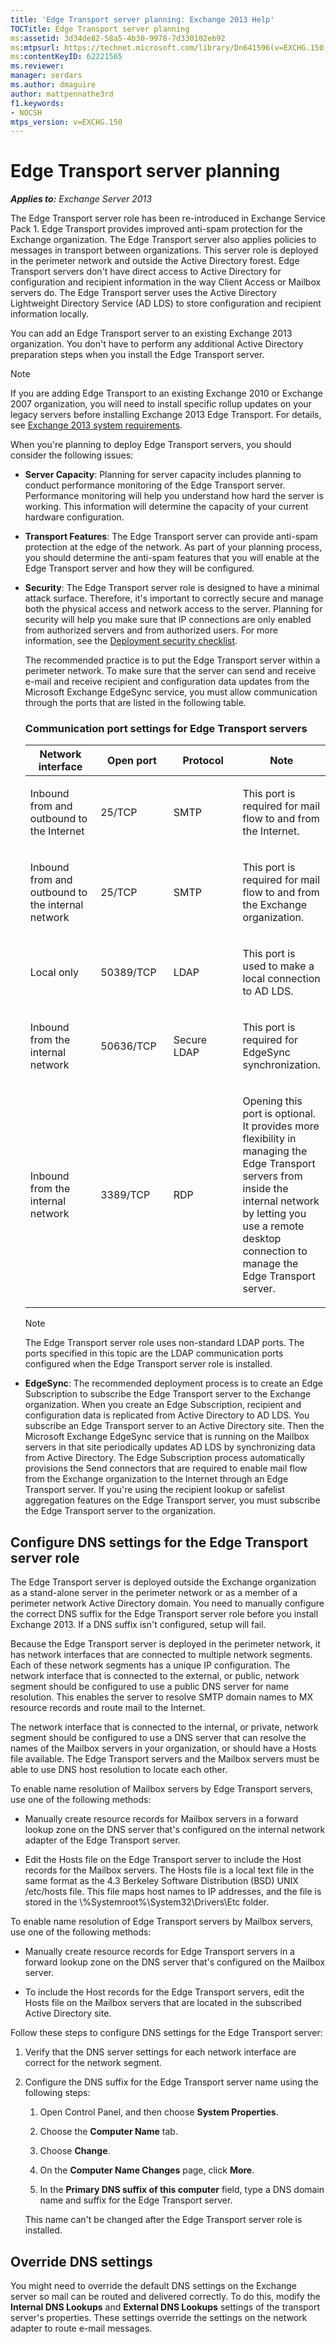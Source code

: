 ```yaml
---
title: 'Edge Transport server planning: Exchange 2013 Help'
TOCTitle: Edge Transport server planning
ms:assetid: 3d34de82-58a5-4b30-9978-7d330102eb92
ms:mtpsurl: https://technet.microsoft.com/library/Dn641596(v=EXCHG.150)
ms:contentKeyID: 62221565
ms.reviewer: 
manager: serdars
ms.author: dmaguire
author: mattpennathe3rd
f1.keywords:
- NOCSH
mtps_version: v=EXCHG.150
---
```


# Edge Transport server planning

_**Applies to:** Exchange Server 2013_

The Edge Transport server role has been re-introduced in Exchange Service Pack 1. Edge Transport provides improved anti-spam protection for the Exchange organization. The Edge Transport server also applies policies to messages in transport between organizations. This server role is deployed in the perimeter network and outside the Active Directory forest. Edge Transport servers don't have direct access to Active Directory for configuration and recipient information in the way Client Access or Mailbox servers do. The Edge Transport server uses the Active Directory Lightweight Directory Service (AD LDS) to store configuration and recipient information locally.

You can add an Edge Transport server to an existing Exchange 2013 organization. You don't have to perform any additional Active Directory preparation steps when you install the Edge Transport server.

> [!NOTE]
> If you are adding Edge Transport to an existing Exchange 2010 or Exchange 2007 organization, you will need to install specific rollup updates on your legacy servers before installing Exchange 2013 Edge Transport. For details, see <A href="exchange-2013-system-requirements-exchange-2013-help.md">Exchange 2013 system requirements</A>.

When you're planning to deploy Edge Transport servers, you should consider the following issues:

  - **Server Capacity**: Planning for server capacity includes planning to conduct performance monitoring of the Edge Transport server. Performance monitoring will help you understand how hard the server is working. This information will determine the capacity of your current hardware configuration.

  - **Transport Features**: The Edge Transport server can provide anti-spam protection at the edge of the network. As part of your planning process, you should determine the anti-spam features that you will enable at the Edge Transport server and how they will be configured.

  - **Security**: The Edge Transport server role is designed to have a minimal attack surface. Therefore, it's important to correctly secure and manage both the physical access and network access to the server. Planning for security will help you make sure that IP connections are only enabled from authorized servers and from authorized users. For more information, see the [Deployment security checklist](deployment-security-checklist-exchange-2013-help.md).

    The recommended practice is to put the Edge Transport server within a perimeter network. To make sure that the server can send and receive e-mail and receive recipient and configuration data updates from the Microsoft Exchange EdgeSync service, you must allow communication through the ports that are listed in the following table.

    ### Communication port settings for Edge Transport servers

    <table>
    <colgroup>
    <col style="width: 25%" />
    <col style="width: 25%" />
    <col style="width: 25%" />
    <col style="width: 25%" />
    </colgroup>
    <thead>
    <tr class="header">
    <th>Network interface</th>
    <th>Open port</th>
    <th>Protocol</th>
    <th>Note</th>
    </tr>
    </thead>
    <tbody>
    <tr class="odd">
    <td><p>Inbound from and outbound to the Internet</p></td>
    <td><p>25/TCP</p></td>
    <td><p>SMTP</p></td>
    <td><p>This port is required for mail flow to and from the Internet.</p></td>
    </tr>
    <tr class="even">
    <td><p>Inbound from and outbound to the internal network</p></td>
    <td><p>25/TCP</p></td>
    <td><p>SMTP</p></td>
    <td><p>This port is required for mail flow to and from the Exchange organization.</p></td>
    </tr>
    <tr class="odd">
    <td><p>Local only</p></td>
    <td><p>50389/TCP</p></td>
    <td><p>LDAP</p></td>
    <td><p>This port is used to make a local connection to AD LDS.</p></td>
    </tr>
    <tr class="even">
    <td><p>Inbound from the internal network</p></td>
    <td><p>50636/TCP</p></td>
    <td><p>Secure LDAP</p></td>
    <td><p>This port is required for EdgeSync synchronization.</p></td>
    </tr>
    <tr class="odd">
    <td><p>Inbound from the internal network</p></td>
    <td><p>3389/TCP</p></td>
    <td><p>RDP</p></td>
    <td><p>Opening this port is optional. It provides more flexibility in managing the Edge Transport servers from inside the internal network by letting you use a remote desktop connection to manage the Edge Transport server.</p></td>
    </tr>
    </tbody>
    </table>

    > [!NOTE]
    > The Edge Transport server role uses non-standard LDAP ports. The ports specified in this topic are the LDAP communication ports configured when the Edge Transport server role is installed.

  - **EdgeSync**: The recommended deployment process is to create an Edge Subscription to subscribe the Edge Transport server to the Exchange organization. When you create an Edge Subscription, recipient and configuration data is replicated from Active Directory to AD LDS. You subscribe an Edge Transport server to an Active Directory site. Then the Microsoft Exchange EdgeSync service that is running on the Mailbox servers in that site periodically updates AD LDS by synchronizing data from Active Directory. The Edge Subscription process automatically provisions the Send connectors that are required to enable mail flow from the Exchange organization to the Internet through an Edge Transport server. If you're using the recipient lookup or safelist aggregation features on the Edge Transport server, you must subscribe the Edge Transport server to the organization.

## Configure DNS settings for the Edge Transport server role

The Edge Transport server is deployed outside the Exchange organization as a stand-alone server in the perimeter network or as a member of a perimeter network Active Directory domain. You need to manually configure the correct DNS suffix for the Edge Transport server role before you install Exchange 2013. If a DNS suffix isn't configured, setup will fail.

Because the Edge Transport server is deployed in the perimeter network, it has network interfaces that are connected to multiple network segments. Each of these network segments has a unique IP configuration. The network interface that is connected to the external, or public, network segment should be configured to use a public DNS server for name resolution. This enables the server to resolve SMTP domain names to MX resource records and route mail to the Internet.

The network interface that is connected to the internal, or private, network segment should be configured to use a DNS server that can resolve the names of the Mailbox servers in your organization, or should have a Hosts file available. The Edge Transport servers and the Mailbox servers must be able to use DNS host resolution to locate each other.

To enable name resolution of Mailbox servers by Edge Transport servers, use one of the following methods:

  - Manually create resource records for Mailbox servers in a forward lookup zone on the DNS server that's configured on the internal network adapter of the Edge Transport server.

  - Edit the Hosts file on the Edge Transport server to include the Host records for the Mailbox servers. The Hosts file is a local text file in the same format as the 4.3 Berkeley Software Distribution (BSD) UNIX /etc/hosts file. This file maps host names to IP addresses, and the file is stored in the \\%Systemroot%\\System32\\Drivers\\Etc folder.

To enable name resolution of Edge Transport servers by Mailbox servers, use one of the following methods:

  - Manually create resource records for Edge Transport servers in a forward lookup zone on the DNS server that's configured on the Mailbox server.

  - To include the Host records for the Edge Transport servers, edit the Hosts file on the Mailbox servers that are located in the subscribed Active Directory site.

Follow these steps to configure DNS settings for the Edge Transport server:

1. Verify that the DNS server settings for each network interface are correct for the network segment.

2. Configure the DNS suffix for the Edge Transport server name using the following steps:

    1. Open Control Panel, and then choose **System Properties**.

    2. Choose the **Computer Name** tab.

    3. Choose **Change**.

    4. On the **Computer Name Changes** page, click **More**.

    5. In the **Primary DNS suffix of this computer** field, type a DNS domain name and suffix for the Edge Transport server.

    This name can't be changed after the Edge Transport server role is installed.

## Override DNS settings

You might need to override the default DNS settings on the Exchange server so mail can be routed and delivered correctly. To do this, modify the **Internal DNS Lookups** and **External DNS Lookups** settings of the transport server's properties. These settings override the settings on the network adapter to route e-mail messages.
